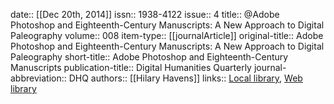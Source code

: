 date:: [[Dec 20th, 2014]]
issn:: 1938-4122
issue:: 4
title:: @Adobe Photoshop and Eighteenth-Century Manuscripts: A New Approach to Digital Paleography
volume:: 008
item-type:: [[journalArticle]]
original-title:: Adobe Photoshop and Eighteenth-Century Manuscripts: A New Approach to Digital Paleography
short-title:: Adobe Photoshop and Eighteenth-Century Manuscripts
publication-title:: Digital Humanities Quarterly
journal-abbreviation:: DHQ
authors:: [[Hilary Havens]]
links:: [Local library](zotero://select/groups/2386895/items/FY7H946F), [Web library](https://www.zotero.org/groups/2386895/items/FY7H946F)
